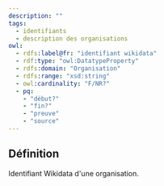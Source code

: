 ```yaml
---
description: ""
tags:
  - identifiants
  - description des organisations
owl:
  - rdfs:label@fr: "identifiant wikidata"
  - rdf:type: "owl:DatatypeProperty"
  - rdfs:domain: "Organisation"
  - rdfs:range: "xsd:string"
  - owl:cardinality: "F/NR?"
  - pq:
    - "début?"
    - "fin?"
    - "preuve"
    - "source"
---
```


<OntologyTable frontMatter={frontMatter}/>

## Définition

Identifiant Wikidata d'une organisation.
